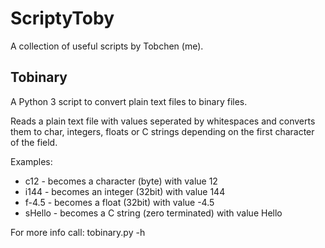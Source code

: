 # ScriptyToby #

A collection of useful scripts by Tobchen (me).

## Tobinary ##

A Python 3 script to convert plain text files to binary files.

Reads a plain text file with values seperated by whitespaces and converts them to char, integers, floats or C strings depending on the first character of the field.

Examples:
- c12 - becomes a character (byte) with value 12
- i144 - becomes an integer (32bit) with value 144
- f-4.5 - becomes a float (32bit) with value -4.5
- sHello - becomes a C string (zero terminated) with value Hello

For more info call: tobinary.py -h
